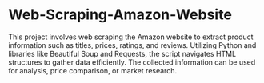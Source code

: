 # Web-Scraping-Amazon-Website
This project involves web scraping the Amazon website to extract product information such as titles, prices, ratings, and reviews. Utilizing Python and libraries like Beautiful Soup and Requests, the script navigates HTML structures to gather data efficiently. The collected information can be used for analysis, price comparison, or market research.
